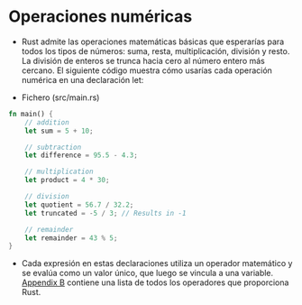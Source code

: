 # Operaciones numéricas

- Rust admite las operaciones matemáticas básicas que esperarías para todos los tipos de números: suma, resta, multiplicación, división y resto. La división de enteros se trunca hacia cero al número entero más cercano. El siguiente código muestra cómo usarías cada operación numérica en una declaración let:

- Fichero (src/main.rs)

```rust
fn main() {
    // addition
    let sum = 5 + 10;

    // subtraction
    let difference = 95.5 - 4.3;

    // multiplication
    let product = 4 * 30;

    // division
    let quotient = 56.7 / 32.2;
    let truncated = -5 / 3; // Results in -1

    // remainder
    let remainder = 43 % 5;
}
```

- Cada expresión en estas declaraciones utiliza un operador matemático y se evalúa como un valor único, que luego se vincula a una variable. [Appendix B](https://doc.rust-lang.org/book/appendix-02-operators.html) contiene una lista de todos los operadores que proporciona Rust.
